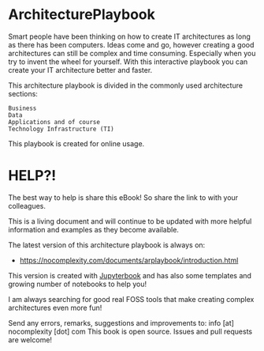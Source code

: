# ArchitecturePlaybook

Smart people have been thinking on how to create IT architectures as long as there has been computers. Ideas come and go, however creating a good architectures can still be complex and time consuming. Especially when you try to invent the wheel for yourself. With this interactive playbook you can create your IT architecture better and faster. 

This architecture playbook is divided in the commonly used architecture sections:

    Business
    Data
    Applications and of course
    Technology Infrastructure (TI)

This playbook is created for online usage.

# HELP?!

The best way to help is share this eBook! So share the link to with your colleagues.

This is a living document and will continue to be updated with more helpful information and examples as they become available.

The latest version of this architecture playbook is always on:
* https://nocomplexity.com/documents/arplaybook/introduction.html

This version is created with [Jupyterbook](https://jupyterbook.org) and has also some templates and growing number of notebooks to help you!

I am always searching for good real FOSS tools that make creating complex architectures even more fun!

Send any errors, remarks, suggestions and improvements to:
info [at] nocomplexity [dot] com This book is open source.
Issues and pull requests are welcome!

